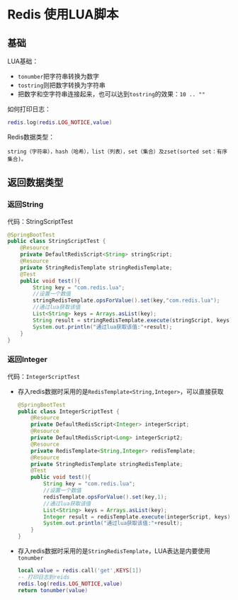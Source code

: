 # Redis 使用LUA脚本

## 基础

LUA基础：

- `tonumber`把字符串转换为数字
- `tostring`则把数字转换为字符串
- 把数字和空字符串连接起来，也可以达到`tostring`的效果：`10 .. ""`

如何打印日志：

```lua
redis.log(redis.LOG_NOTICE,value)
```

Redis数据类型：

```
string（字符串），hash（哈希），list（列表），set（集合）及zset(sorted set：有序集合)。
```

## 返回数据类型

### 返回String

代码：StringScriptTest

```java
@SpringBootTest
public class StringScriptTest {
    @Resource
    private DefaultRedisScript<String> stringScript;
    @Resource
    private StringRedisTemplate stringRedisTemplate;
    @Test
    public void test(){
        String key = "com.redis.lua";
        //设置一个数值
        stringRedisTemplate.opsForValue().set(key,"com.redis.lua");
        //通过lua获取该值
        List<String> keys = Arrays.asList(key);
        String result = stringRedisTemplate.execute(stringScript, keys);
        System.out.println("通过lua获取该值:"+result);
    }
}
```

###  返回Integer

代码：`IntegerScriptTest`

- 存入redis数据时采用的是`RedisTemplate<String,Integer>`，可以直接获取

  ```java
  @SpringBootTest
  public class IntegerScriptTest {
      @Resource
      private DefaultRedisScript<Integer> integerScript;
      @Resource
      private DefaultRedisScript<Long> integerScript2;
      @Resource
      private RedisTemplate<String,Integer> redisTemplate;
      @Resource
      private StringRedisTemplate stringRedisTemplate;
      @Test
      public void test(){
          String key = "com.redis.lua";
          //设置一个数值
          redisTemplate.opsForValue().set(key,1);
          //通过lua获取该值
          List<String> keys = Arrays.asList(key);
          Integer result = redisTemplate.execute(integerScript, keys);
          System.out.println("通过lua获取该值:"+result);
      }
  }
  ```

- 存入redis数据时采用的是`StringRedisTemplate`，LUA表达是内要使用`tonumber`

  ```lua
  local value = redis.call('get',KEYS[1])
  -- 打印日志到reids
  redis.log(redis.LOG_NOTICE,value)
  return tonumber(value)
  ```

